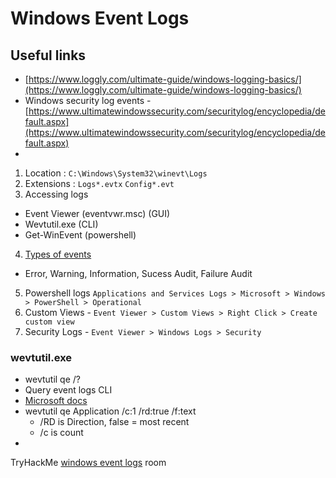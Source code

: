 # Windows Event Logs

## Useful links
- [https://www.loggly.com/ultimate-guide/windows-logging-basics/](https://www.loggly.com/ultimate-guide/windows-logging-basics/)
- Windows security log events - [https://www.ultimatewindowssecurity.com/securitylog/encyclopedia/default.aspx](https://www.ultimatewindowssecurity.com/securitylog/encyclopedia/default.aspx)
- 

1. Location : `C:\Windows\System32\winevt\Logs` 
2. Extensions : `Logs*.evtx` `Config*.evt`
3. Accessing logs
- Event Viewer (eventvwr.msc) (GUI)
- Wevtutil.exe (CLI)
- Get-WinEvent (powershell)
4. [Types of events](https://docs.microsoft.com/en-us/windows/win32/eventlog/event-types)
- Error, Warning, Information, Sucess Audit, Failure Audit
5. Powershell logs `Applications and Services Logs > Microsoft > Windows > PowerShell > Operational`
6. Custom Views - `Event Viewer > Custom Views > Right Click > Create custom view`
7. Security Logs - `Event Viewer > Windows Logs > Security`

### wevtutil.exe
- wevtutil qe /?
- Query event logs CLI
- [Microsoft docs](https://docs.microsoft.com/en-us/windows-server/administration/windows-commands/wevtutil)
- wevtutil qe Application /c:1 /rd:true /f:text
  - /RD is Direction, false = most recent
  - /c is count
- 

TryHackMe [windows event logs](https://tryhackme.com/room/windowseventlogs) room
